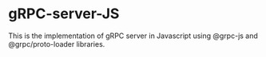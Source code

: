 # gRPC-server-JS
This is the implementation of gRPC server in Javascript using @grpc-js and @grpc/proto-loader libraries.

